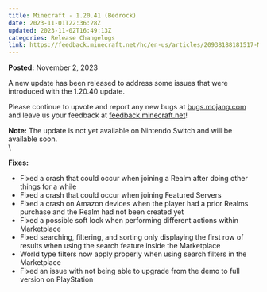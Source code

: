```yaml
---
title: Minecraft - 1.20.41 (Bedrock)
date: 2023-11-01T22:36:28Z
updated: 2023-11-02T16:49:13Z
categories: Release Changelogs
link: https://feedback.minecraft.net/hc/en-us/articles/20938188181517-Minecraft-1-20-41-Bedrock-
---
```


**Posted:** November 2, 2023

A new update has been released to address some issues that were introduced with the 1.20.40 update.

Please continue to upvote and report any new bugs at [bugs.mojang.com](https://bugs.mojang.com/) and leave us your feedback at [feedback.minecraft.net](https://feedback.minecraft.net/)!

**Note:** The update is not yet available on Nintendo Switch and will be available soon.\
\

**Fixes:**

-   Fixed a crash that could occur when joining a Realm after doing other things for a while
-   Fixed a crash that could occur when joining Featured Servers
-   Fixed a crash on Amazon devices when the player had a prior Realms purchase and the Realm had not been created yet
-   Fixed a possible soft lock when performing different actions within Marketplace
-   Fixed searching, filtering, and sorting only displaying the first row of results when using the search feature inside the Marketplace
-   World type filters now apply properly when using search filters in the Marketplace
-   Fixed an issue with not being able to upgrade from the demo to full version on PlayStation
